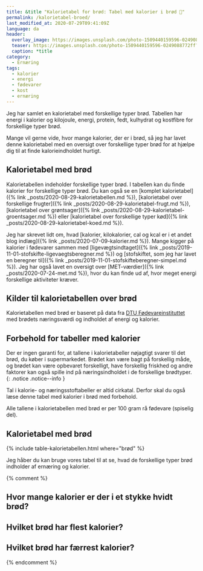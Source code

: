 ```yaml
---
title: &title "Kalorietabel for brød: Tabel med kalorier i brød 🍞"
permalink: /kalorietabel-broed/
last_modified_at: 2020-07-29T09:41:09Z
language: da
header:
  overlay_image: https://images.unsplash.com/photo-1509440159596-0249088772ff?ixlib=rb-1.2.1&ixid=eyJhcHBfaWQiOjEyMDd9&auto=format&fit=crop&h=630&w=1200&q=10
  teaser: https://images.unsplash.com/photo-1509440159596-0249088772ff?ixlib=rb-1.2.1&ixid=eyJhcHBfaWQiOjEyMDd9&auto=format&fit=crop&h=300&w=400&q=10
  caption: *title
category:
  - Ernæring
tags:
  - kalorier
  - energi
  - fødevarer
  - kost
  - ernæring
---
```


Jeg har samlet en kalorietabel med forskellige typer brød. Tabellen har energi i kalorier og kilojoule, energi, protein, fedt, kulhydrat og kostfibre for forskellige typer brød.

Mange vil gerne vide, hvor mange kalorier, der er i brød, så jeg har lavet denne kalorietabel med en oversigt over forskellige typer brød for at hjælpe dig til at finde kalorieindholdet hurtigt.

## Kalorietabel med brød

Kalorietabellen indeholder forskellige typer brød. I tabellen kan du finde kalorier for forskellige typer brød. Du kan også se en [komplet kalorietabel]({% link _posts/2020-08-29-kalorietabellen.md %}), [kalorietabel over forskellige frugter]({% link _posts/2020-08-29-kalorietabel-frugt.md %}), [kalorietabel over grøntsager]({% link _posts/2020-08-29-kalorietabel-groentsager.md %}) eller [kalorietabel over forskellige typer kød]({% link _posts/2020-08-29-kalorietabel-koed.md %}).

Jeg har skrevet lidt om, hvad [kalorier, kilokalorier, cal og kcal er i et andet blog indlæg]({% link _posts/2020-07-09-kalorier.md %}). Mange kigger på kalorier i fødevarer sammen med [ligevægtsindtaget]({% link _posts/2019-11-01-stofskifte-ligevaegtsberegner.md %}) og [stofskiftet, som jeg har lavet en beregner til]({% link _posts/2019-11-01-stofskifteberegner-simpel.md %}). Jeg har også lavet en oversigt over [MET-værdier]({% link _posts/2020-07-24-met.md %}), hvor du kan finde ud af, hvor meget energi forskellige aktiviteter kræver.

## Kilder til kalorietabellen over brød

Kalorietabellen med brød er baseret på data fra [DTU Fødevareinstituttet](https://frida.fooddata.dk) med brødets næringsværdi og indholdet af energi og kalorier.

## Forbehold for tabeller med kalorier

Der er ingen garanti for, at tallene i kalorietabeller nøjagtigt svarer til det brød, du køber i supermarkedet. Brødet kan være bagt på forskellig måde, og brødet kan være opbevaret forskelligt, have forskellig friskhed og andre faktorer kan også spille ind på næringsindholdet i de forskellige brødtyper.
{: .notice .notice--info }

Tal i kalorie- og næringsstoftabeller er altid cirkatal. Derfor skal du også læse denne tabel med kalorier i brød med forbehold. 

Alle tallene i kalorietabellen med brød er per 100 gram rå fødevare (spiselig del).

## Kalorietabel med brød

{% include table-kalorietabellen.html where="brød" %}

Jeg håber du kan bruge vores tabel til at se, hvad de forskellige typer brød indholder af ernæring og kalorier.

{% comment %}

## Hvor mange kalorier er der i et stykke hvidt brød?

## Hvilket brød har flest kalorier?

## Hvilket brød har færrest kalorier?
{% endcomment %}
